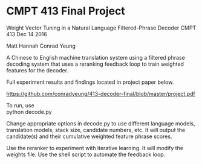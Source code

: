 # CMPT 413 Final Project
Weight Vector Tuning in a Natural Language Filtered-Phrase Decoder
CMPT 413
Dec 14 2016

Matt Hannah
Conrad Yeung

A Chinese to English machine translation system using a filtered phrase decoding system that uses a reranking feedback loop to train weighted features for the decoder.

Full experiment results and findings located in project paper below.

https://github.com/conradyeung/413-decoder-final/blob/master/project.pdf

To run, use    
python decode.py

Change appropriate options in decode.py to use different language models, translation models, stack size, candidate numbers, etc. It will output the candidate(s) and their cumulative weighted feature phrase scores.

Use the reranker to experiment with iterative learning. It will modify the weights file. Use the shell script to automate the feedback loop.
